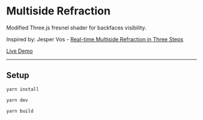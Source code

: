 # Multiside Refraction

Modified Three.js fresnel shader for backfaces visibility.

Inspired by: Jesper Vos - 
[Real-time Multiside Refraction in Three Steps](https://tympanus.net/codrops/2019/10/29/real-time-multiside-refraction-in-three-steps/)

[Live Demo](https://multiside-refraction.vercel.app)

---

## Setup

```bash
yarn install

yarn dev

yarn build
```